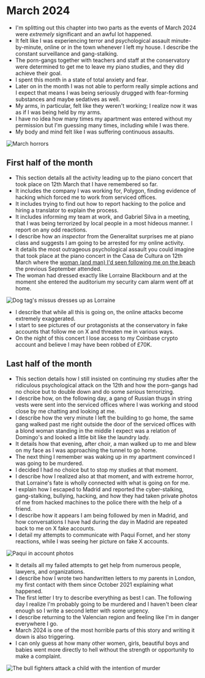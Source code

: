 # March 2024

- I'm splitting out this chapter into two parts as the events of March 2024 were *extremely* significant and an awful lot happened.
- It felt like I was experiencing terror and psychological assault minute-by-minute, online or in the town whenever I left my house. I describe the constant surveillance and gang-stalking.
- The porn-gangs together with teachers and staff at the conservatory were determined to get me to leave my piano studies, and they did achieve their goal.
- I spent this month in a state of total anxiety and fear.
- Later on in the month I was not able to perform really simple actions and I expect that means I was being seriously drugged with fear-forming substances and maybe sedatives as well.
- My arms, in particular, felt like they weren't working; I realize now it was as if I was being held by my arms.
- I have no idea how many times my apartment was entered without my permission but I'm guessing many times, including while I was there.
- My body and mind felt like I was suffering continuous assaults.

![March horrors](../../../content/images/march-horrors.png)

## First half of the month

- This section details all the activity leading up to the piano concert that took place on 12th March that I have remembered so far.
- It includes the company I was working for, Polygon, finding evidence of hacking which forced me to work from serviced offices.
- It includes trying to find out how to report hacking to the police and hiring a translator to explain the process.
- It includes informing my team at work, and Gabriel Silva in a meeting, that I was being terrorized by local people in a most hideous manner. I report on any odd reactions.
- I describe how an *inspector* from the Generalitat surprises me at piano class and suggests I am going to be arrested for my online activity.
- It details the most outrageous psychological assault you could imagine that took place at the piano concert in the Casa de Cultura on 12th March where the [woman (and man) I'd seen following me on the beach](../../2023/september.md#dog-tags-and-his-missus) the previous September attended.
- The woman had dressed exactly like Lorraine Blackbourn and at the moment she entered the auditorium my security cam alarm went off at home.

![Dog tag's missus dresses up as Lorraine](../../../content/images/lorraine-at-the-piano-concert.png)

- I describe that while all this is going on, the online attacks become extremely exaggerated.
- I start to see pictures of our protagonists at the conservatory in fake accounts that follow me on X and threaten me in various ways.
- On the night of this concert I lose access to my Coinbase crypto account and believe I may have been robbed of £70K.

## Last half of the month

- This section details how I still insisted on continuing my studies after the ridiculous psychological attack on the 12th and how the porn-gangs had no choice but to double down and do some *serious* terrorizing.
- I describe how, on the following day, a gang of Russian thugs in string vests were sent into the serviced offices where I was working and stood close by me chatting and looking at me.
- I describe how the very minute I left the building to go home, the same gang walked past me right outside the door of the serviced offices with a blond woman standing in the middle I expect was a relation of Domingo's and looked a little bit like the laundry lady.
- It details how that evening, after choir, a man walked up to me and blew on my face as I was approaching the tunnel to go home.
- The next thing I remember was waking up in my apartment convinced I was going to be murdered.
- I decided I had no choice but to stop my studies at that moment.
- I describe how I realized also at that moment, and with extreme horror, that Lorraine's fate is wholly connected with what is going on for me.
- I explain how I escaped to Madrid and reported the cyber-stalking, gang-stalking, bullying, hacking, and how they had taken private photos of me from hacked machines to the police there with the help of a friend.
- I describe how it appears I am being followed by men in Madrid, and how conversations I have had during the day in Madrid are repeated back to me on X fake accounts.
- I detail my attempts to communicate with Paqui Fornet, and her stony reactions, while I was seeing her picture on fake X accounts.

![Paqui in account photos](../../../content/images/fake-accounts/paqui1.png)

- It details all my failed attempts to get help from numerous people, lawyers, and organizations.
- I describe how I wrote two handwritten letters to my parents in London, my first contact with them since October 2021 explaining what happened.
- The first letter I try to describe everything as best I can. The following day I realize I'm probably going to be murdered and I haven't been clear enough so I write a second letter with some urgency.
- I describe returning to the Valencian region and feeling like I'm in danger everywhere I go.
- March 2024 is one of the most horrible parts of this story and writing it down is also triggering.
- I can only guess at how many other women, girls, beautiful boys and babies went more directly to hell without the strength or opportunity to make a complaint.

![The bull fighters attack a child with the intention of murder](../../../content/images/bull-fight.png)
